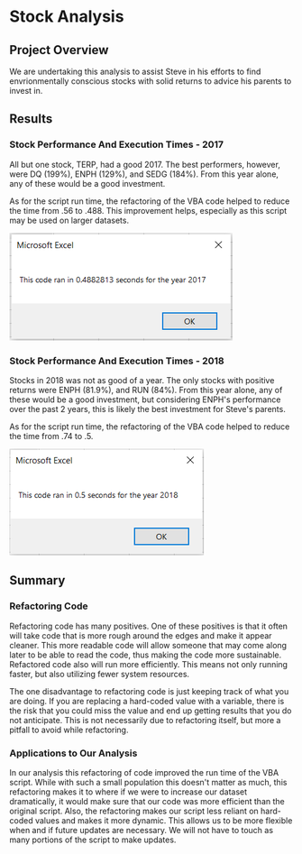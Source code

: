 # Stock Analysis

## Project Overview
We are undertaking this analysis to assist Steve in his efforts to find envrionmentally conscious stocks with solid returns to advice his parents to invest in.

## Results

### Stock Performance And Execution Times - 2017
All but one stock, TERP, had a good 2017. The best performers, however, were DQ (199%), ENPH (129%), and SEDG (184%). From this year alone, any of these would be a good investment. 

As for the script run time, the refactoring of the VBA code helped to reduce the time from .56 to .488. This improvement helps, especially as this script may be used on larger datasets.

![2017](/Resources/VBA_Challenge_2017.PNG)

### Stock Performance And Execution Times - 2018
Stocks in 2018 was not as good of a year. The only stocks with positive returns were ENPH (81.9%), and RUN (84%). From this year alone, any of these would be a good investment, but considering ENPH's performance over the past 2 years, this is likely the best investment for Steve's parents.

As for the script run time, the refactoring of the VBA code helped to reduce the time from .74 to .5.


![2018](/Resources/VBA_Challenge_2018.PNG)

## Summary

### Refactoring Code
Refactoring code has many positives. One of these positives is that it often will take code that is more rough around the edges and make it appear cleaner. This more readable code will allow someone that may come along later to be able to read the code, thus making the code more sustainable. Refactored code also will run more efficiently. This means not only running faster, but also utilizing fewer system resources. 

The one disadvantage to refactoring code is just keeping track of what you are doing. If you are replacing a hard-coded value with a variable, there is the risk that you could miss the value and end up getting results that you do not anticipate. This is not necessarily due to refactoring itself, but more a pitfall to avoid while refactoring.

### Applications to Our Analysis
In our analysis this refactoring of code improved the run time of the VBA script. While with such a small population this doesn't matter as much, this refactoring makes it to where if we were to increase our dataset dramatically, it would make sure that our code was more efficient than the original script. Also, the refactoring makes our script less reliant on hard-coded values and makes it more dynamic. This allows us to be more flexible when and if future updates are necessary. We will not have to touch as many portions of the script to make updates. 
